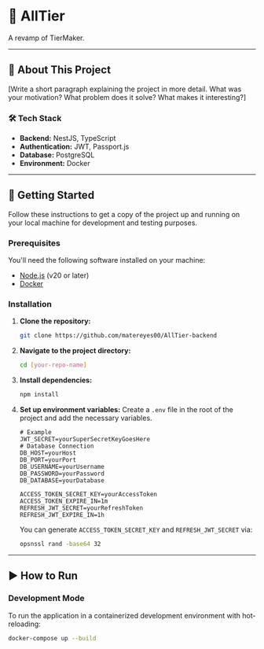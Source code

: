 # 🚀 AllTier

A revamp of TierMaker.

---

## 📖 About This Project

[Write a short paragraph explaining the project in more detail. What was your motivation? What problem does it solve? What makes it interesting?]

### 🛠️ Tech Stack

- **Backend:** NestJS, TypeScript
- **Authentication:** JWT, Passport.js
- **Database:** PostgreSQL
- **Environment:** Docker

---

## 🚀 Getting Started

Follow these instructions to get a copy of the project up and running on your local machine for development and testing purposes.

### Prerequisites

You'll need the following software installed on your machine:

- [Node.js](https://nodejs.org/) (v20 or later)
- [Docker](https://www.docker.com/products/docker-desktop/)

### Installation

1.  **Clone the repository:**
    ```sh
    git clone https://github.com/matereyes00/AllTier-backend
    ```
2.  **Navigate to the project directory:**
    ```sh
    cd [your-repo-name]
    ```
3.  **Install dependencies:**
    ```sh
    npm install
    ```
4.  **Set up environment variables:**
    Create a `.env` file in the root of the project and add the necessary variables.
    ```env
    # Example
    JWT_SECRET=yourSuperSecretKeyGoesHere
    # Database Connection
    DB_HOST=yourHost
    DB_PORT=yourPort
    DB_USERNAME=yourUsername
    DB_PASSWORD=yourPassword
    DB_DATABASE=yourDatabase

    ACCESS_TOKEN_SECRET_KEY=yourAccessToken
    ACCESS_TOKEN_EXPIRE_IN=1m
    REFRESH_JWT_SECRET=yourRefreshToken
    REFRESH_JWT_EXPIRE_IN=1h
    ```
    You can generate ```ACCESS_TOKEN_SECRET_KEY``` and ```REFRESH_JWT_SECRET``` via:
    ```sh
    opsnssl rand -base64 32
    ```

---

## ▶️ How to Run

### Development Mode

To run the application in a containerized development environment with hot-reloading:

```sh
docker-compose up --build
```
